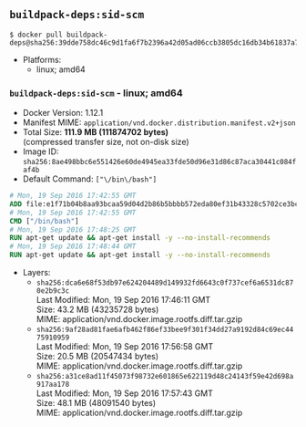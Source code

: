 ## `buildpack-deps:sid-scm`

```console
$ docker pull buildpack-deps@sha256:39dde758dc46c9d1fa6f7b2396a42d05ad06ccb3805dc16db34b61837a7ff87c
```

-	Platforms:
	-	linux; amd64

### `buildpack-deps:sid-scm` - linux; amd64

-	Docker Version: 1.12.1
-	Manifest MIME: `application/vnd.docker.distribution.manifest.v2+json`
-	Total Size: **111.9 MB (111874702 bytes)**  
	(compressed transfer size, not on-disk size)
-	Image ID: `sha256:8ae498bbc6e551426e60de4945ea33fde50d96e31d86c87aca30441c084faf4b`
-	Default Command: `["\/bin\/bash"]`

```dockerfile
# Mon, 19 Sep 2016 17:42:55 GMT
ADD file:e1f71b04b8aa93bcaa59d04d2b86b5bbbb572eda80ef31b43328c5702ce3bc6d in / 
# Mon, 19 Sep 2016 17:42:55 GMT
CMD ["/bin/bash"]
# Mon, 19 Sep 2016 17:48:25 GMT
RUN apt-get update && apt-get install -y --no-install-recommends 		ca-certificates 		curl 		wget 	&& rm -rf /var/lib/apt/lists/*
# Mon, 19 Sep 2016 17:48:44 GMT
RUN apt-get update && apt-get install -y --no-install-recommends 		bzr 		git 		mercurial 		openssh-client 		subversion 				procps 	&& rm -rf /var/lib/apt/lists/*
```

-	Layers:
	-	`sha256:dca6e68f53db97e624204489d149932fd6643c0f737cef6a6531dc870e2b9c3c`  
		Last Modified: Mon, 19 Sep 2016 17:46:11 GMT  
		Size: 43.2 MB (43235728 bytes)  
		MIME: application/vnd.docker.image.rootfs.diff.tar.gzip
	-	`sha256:9af28ad81fae6afb462f86ef33bee9f301f34dd27a9192d84c69ec4475910959`  
		Last Modified: Mon, 19 Sep 2016 17:56:58 GMT  
		Size: 20.5 MB (20547434 bytes)  
		MIME: application/vnd.docker.image.rootfs.diff.tar.gzip
	-	`sha256:a31ce8ad11f45073f98732e601865e622119d48c24143f59e42d698a917aa178`  
		Last Modified: Mon, 19 Sep 2016 17:57:43 GMT  
		Size: 48.1 MB (48091540 bytes)  
		MIME: application/vnd.docker.image.rootfs.diff.tar.gzip
